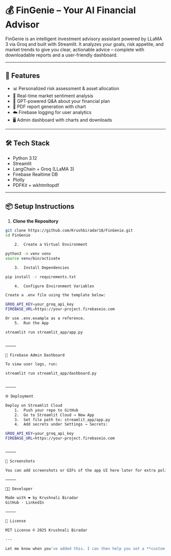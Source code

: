 

# 💰 FinGenie – Your AI Financial Advisor

FinGenie is an intelligent investment advisory assistant powered by LLaMA 3 via Groq and built with Streamlit. It analyzes your goals, risk appetite, and market trends to give you clear, actionable advice – complete with downloadable reports and a user-friendly dashboard.

---

## 🚀 Features

- 📊 Personalized risk assessment & asset allocation
- 📰 Real-time market sentiment analysis
- 🧠 GPT-powered Q&A about your financial plan
- 📄 PDF report generation with chart
- ☁️ Firebase logging for user analytics
- 🖥️ Admin dashboard with charts and downloads

---

## 🛠 Tech Stack

- Python 3.12
- Streamlit
- LangChain + Groq (LLaMA 3)
- Firebase Realtime DB
- Plotly
- PDFKit + wkhtmltopdf

---

## 📦 Setup Instructions

1. **Clone the Repository**
```bash
git clone https://github.com/Krushbiradar18/FinGenie.git
cd FinGenie

	2.	Create a Virtual Environment

python3 -m venv venv
source venv/bin/activate

	3.	Install Dependencies

pip install -r requirements.txt

	4.	Configure Environment Variables

Create a .env file using the template below:

GROQ_API_KEY=your_groq_api_key
FIREBASE_URL=https://your-project.firebaseio.com

Or use .env.example as a reference.
	5.	Run the App

streamlit run streamlit_app/app.py


⸻

🧪 Firebase Admin Dashboard

To view user logs, run:

streamlit run streamlit_app/dashboard.py


⸻

🌐 Deployment

Deploy on Streamlit Cloud
	1.	Push your repo to GitHub
	2.	Go to Streamlit Cloud → New App
	3.	Set file path to: streamlit_app/app.py
	4.	Add secrets under Settings → Secrets:

GROQ_API_KEY=your_groq_api_key
FIREBASE_URL=https://your-project.firebaseio.com


⸻

📸 Screenshots

You can add screenshots or GIFs of the app UI here later for extra polish.

⸻

👩‍💻 Developer

Made with ❤️ by Krushnali Biradar
GitHub · LinkedIn

⸻

📄 License

MIT License © 2025 Krushnali Biradar

---

Let me know when you've added this. I can then help you set a **custom logo**, favicon, or landing banner next!
